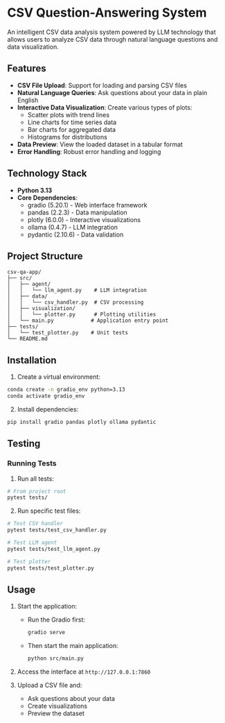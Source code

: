 # CSV Question-Answering System

An intelligent CSV data analysis system powered by LLM technology that allows users to analyze CSV data through natural language questions and data visualization.

## Features

- **CSV File Upload**: Support for loading and parsing CSV files
- **Natural Language Queries**: Ask questions about your data in plain English
- **Interactive Data Visualization**: Create various types of plots:
    - Scatter plots with trend lines
    - Line charts for time series data
    - Bar charts for aggregated data 
    - Histograms for distributions
- **Data Preview**: View the loaded dataset in a tabular format
- **Error Handling**: Robust error handling and logging

## Technology Stack

- **Python 3.13**
- **Core Dependencies**:
    - gradio (5.20.1) - Web interface framework
    - pandas (2.2.3) - Data manipulation
    - plotly (6.0.0) - Interactive visualizations
    - ollama (0.4.7) - LLM integration
    - pydantic (2.10.6) - Data validation

## Project Structure

```
csv-qa-app/
├── src/
│   ├── agent/
│   │   └── llm_agent.py    # LLM integration
│   ├── data/
│   │   └── csv_handler.py  # CSV processing
│   ├── visualization/
│   │   └── plotter.py      # Plotting utilities
│   └── main.py            # Application entry point
├── tests/
│   └── test_plotter.py    # Unit tests
└── README.md
```

## Installation

1. Create a virtual environment:
```bash
conda create -n gradio_env python=3.13
conda activate gradio_env
```

2. Install dependencies:
```bash
pip install gradio pandas plotly ollama pydantic
```
## Testing

### Running Tests

1. Run all tests:
```bash
# From project root
pytest tests/
```

2. Run specific test files:
```bash
# Test CSV handler
pytest tests/test_csv_handler.py

# Test LLM agent
pytest tests/test_llm_agent.py

# Test plotter
pytest tests/test_plotter.py
```

## Usage

1. Start the application:
   - Run the Gradio first:
     ```bash
     gradio serve
     ```
   - Then start the main application:
     ```bash
     python src/main.py
     ```

2. Access the interface at `http://127.0.0.1:7860`

3. Upload a CSV file and:
   - Ask questions about your data
   - Create visualizations
   - Preview the dataset



